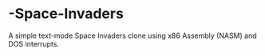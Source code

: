 # -Space-Invaders
A simple text-mode Space Invaders clone using x86 Assembly (NASM) and DOS interrupts.

